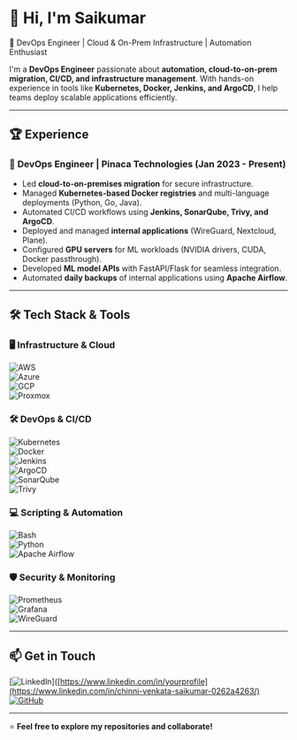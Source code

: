 # 👋 Hi, I'm Saikumar 

🚀 DevOps Engineer | Cloud & On-Prem Infrastructure | Automation Enthusiast  

I'm a **DevOps Engineer** passionate about **automation, cloud-to-on-prem migration, CI/CD, and infrastructure management**. With hands-on experience in tools like **Kubernetes, Docker, Jenkins, and ArgoCD**, I help teams deploy scalable applications efficiently.  

---

## 🏆 **Experience**  
### 🔹 **DevOps Engineer | Pinaca Technologies (Jan 2023 - Present)**  
- Led **cloud-to-on-premises migration** for secure infrastructure.  
- Managed **Kubernetes-based Docker registries** and multi-language deployments (Python, Go, Java).  
- Automated CI/CD workflows using **Jenkins, SonarQube, Trivy, and ArgoCD**.  
- Deployed and managed **internal applications** (WireGuard, Nextcloud, Plane).  
- Configured **GPU servers** for ML workloads (NVIDIA drivers, CUDA, Docker passthrough).  
- Developed **ML model APIs** with FastAPI/Flask for seamless integration.  
- Automated **daily backups** of internal applications using **Apache Airflow**.  

---

## 🛠️ **Tech Stack & Tools**  

### 🖥️ **Infrastructure & Cloud**  
![AWS](https://img.shields.io/badge/AWS-232F3E?style=for-the-badge&logo=amazon-aws&logoColor=white)  
![Azure](https://img.shields.io/badge/Azure-0078D4?style=for-the-badge&logo=microsoft-azure&logoColor=white)  
![GCP](https://img.shields.io/badge/Google%20Cloud-4285F4?style=for-the-badge&logo=google-cloud&logoColor=white)  
![Proxmox](https://img.shields.io/badge/Proxmox-E57000?style=for-the-badge&logo=proxmox&logoColor=white)  

### 🛠️ **DevOps & CI/CD**  
![Kubernetes](https://img.shields.io/badge/Kubernetes-326CE5?style=for-the-badge&logo=kubernetes&logoColor=white)  
![Docker](https://img.shields.io/badge/Docker-2496ED?style=for-the-badge&logo=docker&logoColor=white)  
![Jenkins](https://img.shields.io/badge/Jenkins-D24939?style=for-the-badge&logo=jenkins&logoColor=white)  
![ArgoCD](https://img.shields.io/badge/ArgoCD-EF5B25?style=for-the-badge&logo=argo&logoColor=white)  
![SonarQube](https://img.shields.io/badge/SonarQube-4E9BCD?style=for-the-badge&logo=sonarqube&logoColor=white)  
![Trivy](https://img.shields.io/badge/Trivy-EE0000?style=for-the-badge&logo=trivy&logoColor=white)  

### 💻 **Scripting & Automation**  
![Bash](https://img.shields.io/badge/Bash-4EAA25?style=for-the-badge&logo=gnu-bash&logoColor=white)  
![Python](https://img.shields.io/badge/Python-3776AB?style=for-the-badge&logo=python&logoColor=white)  
![Apache Airflow](https://img.shields.io/badge/Apache%20Airflow-017CEE?style=for-the-badge&logo=apache-airflow&logoColor=white)  

### 🛡️ **Security & Monitoring**  
![Prometheus](https://img.shields.io/badge/Prometheus-E6522C?style=for-the-badge&logo=prometheus&logoColor=white)  
![Grafana](https://img.shields.io/badge/Grafana-F46800?style=for-the-badge&logo=grafana&logoColor=white)  
![WireGuard](https://img.shields.io/badge/WireGuard-88171A?style=for-the-badge&logo=wireguard&logoColor=white)  

---

## 📫 **Get in Touch**  
[![LinkedIn](https://img.shields.io/badge/LinkedIn-0077B5?style=for-the-badge&logo=linkedin&logoColor=white)]([https://www.linkedin.com/in/yourprofile](https://www.linkedin.com/in/chinni-venkata-saikumar-0262a4263/)  
[![GitHub](https://img.shields.io/badge/GitHub-181717?style=for-the-badge&logo=github&logoColor=white)](https://github.com/saikumarchinni9652)  

---

⭐ **Feel free to explore my repositories and collaborate!**  
